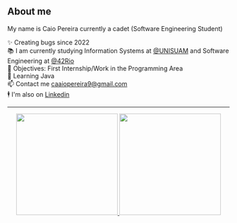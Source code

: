 <h2 align="left">About me</h2>
<p align="left">My name is Caio Pereira currently a cadet (Software Engineering Student)</p>

  ✨ Creating bugs since 2022<br>
  📚 I am currently studying Information Systems at [@UNISUAM](https://www.unisuam.edu.br/#) and Software Engineering at [@42Rio](https://42.rio/)<br>
  🎯 Objectives: First Internship/Work in the Programming Area<br>
  🧠 Learning Java<br>
  📫 Contact me caaiopereira9@gmail.com<br>
  🕴  I'm also on [Linkedin](https://br.linkedin.com/in/caio-pereira-oliveira)</p>

---
<div align="center">
  <a href="https://github.com/caaiopereira">
 <img height="230em" src="https://github-readme-stats.vercel.app/api?username=caaiopereira&show_icons=true&theme=github_dark&include_all_commits=true&count_private=true" />
 <img height="230em" src="https://github-readme-stats.vercel.app/api/top-langs/?username=caaiopereira&layout=compact&langs_count=16&theme=github_dark" />
</div>
<br>
